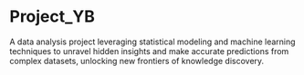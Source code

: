 # Project_YB
A data analysis project leveraging statistical modeling and machine learning techniques to unravel hidden insights and make accurate predictions from complex datasets, unlocking new frontiers of knowledge discovery.
